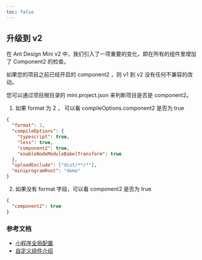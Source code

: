 ```yaml
---
toc: false
---
```


## 升级到 v2

在 Ant Design Mini v2 中，我们引入了一项重要的变化，即在所有的组件里增加了 Component2 的检查。

如果您的项目之前已经开启的 component2 ，则 v1 到 v2 没有任何不兼容的改动。

您可以通过项目根目录的 mini.project.json 来判断项目是否是 component2。

1. 如果 format 为 2 ， 可以看 compileOptions.component2 是否为 true

```json
{
  "format": 2,
  "compileOptions": {
    "typescript": true,
    "less": true,
    "component2": true,
    "enableNodeModuleBabelTransform": true
  },
  "uploadExclude": ["dist/**/*"],
  "miniprogramRoot": "demo"
}
```

2. 如果没有 format 字段，可以看 component2 是否为 true

```json
{
  "component2": true
}
```

### 参考文档

- [小程序全局配置](https://opendocs.alipay.com/mini/03dbc3)
- [自定义组件介绍](https://opendocs.alipay.com/mini/framework/custom-component-overview)
